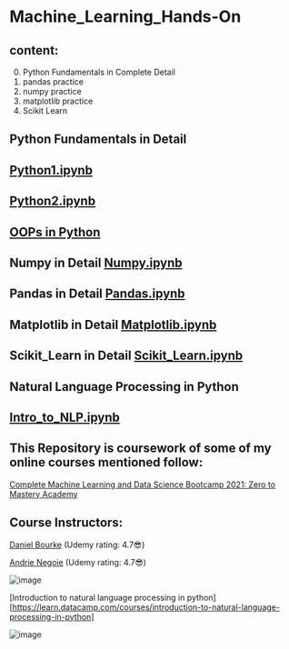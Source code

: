 # Machine_Learning_Hands-On

## content:
0. Python Fundamentals in Complete Detail
1. pandas practice
2. numpy practice
3. matplotlib practice
4. Scikit Learn

## Python Fundamentals in Detail 
## [Python1.ipynb](https://github.com/Shrikantpatil2197/Machine_Learning_Hands-On/blob/main/All_Notebooks/python0.ipynb)
## [Python2.ipynb](https://github.com/Shrikantpatil2197/Machine_Learning_Hands-On/blob/main/All_Notebooks/python1.ipynb)
## [OOPs in Python](https://github.com/Shrikantpatil2197/Machine_Learning_Hands-On/blob/main/All_Notebooks/object_oriented_programming.ipynb)
## Numpy in Detail [Numpy.ipynb](https://github.com/Shrikantpatil2197/Machine_Learning_Hands-On/blob/main/All_Notebooks/numpy.ipynb)
## Pandas in Detail [Pandas.ipynb](https://github.com/Shrikantpatil2197/Machine_Learning_Hands-On/blob/main/All_Notebooks/pandas.ipynb)
## Matplotlib in Detail [Matplotlib.ipynb](https://github.com/Shrikantpatil2197/Machine_Learning_Hands-On/blob/main/All_Notebooks/matplotlib.ipynb)
## Scikit_Learn in Detail [Scikit_Learn.ipynb](https://github.com/Shrikantpatil2197/Machine_Learning_Hands-On/blob/main/All_Notebooks/scikit-learn(sklearn).ipynb)

## Natural Language Processing in Python
## [Intro_to_NLP.ipynb](https://github.com/Shrikantpatil2197/Machine_Learning_Hands-On/blob/main/NLP_hands_on/python_notebooks/Intro_to_NLP.ipynb)

## This Repository is coursework of some of my online courses mentioned follow:
[Complete Machine Learning and Data Science Bootcamp 2021: Zero to Mastery Academy](https://www.udemy.com/course/complete-machine-learning-and-data-science-zero-to-mastery/)

## Course Instructors:

[Daniel Bourke](https://www.udemy.com/user/daniel-bourke-52/) (Udemy rating: 4.7😎) 

[Andrie Negoie](https://www.udemy.com/user/andrei-neagoie/) (Udemy rating: 4.7😎)

![image](https://user-images.githubusercontent.com/37009367/113480510-2f161d00-94b2-11eb-9f4e-1a3772314925.png)

[Introduction to natural language processing in python][https://learn.datacamp.com/courses/introduction-to-natural-language-processing-in-python]

![image](https://user-images.githubusercontent.com/37009367/114551627-49ee4b80-9c81-11eb-90d0-8944ca925414.png)



